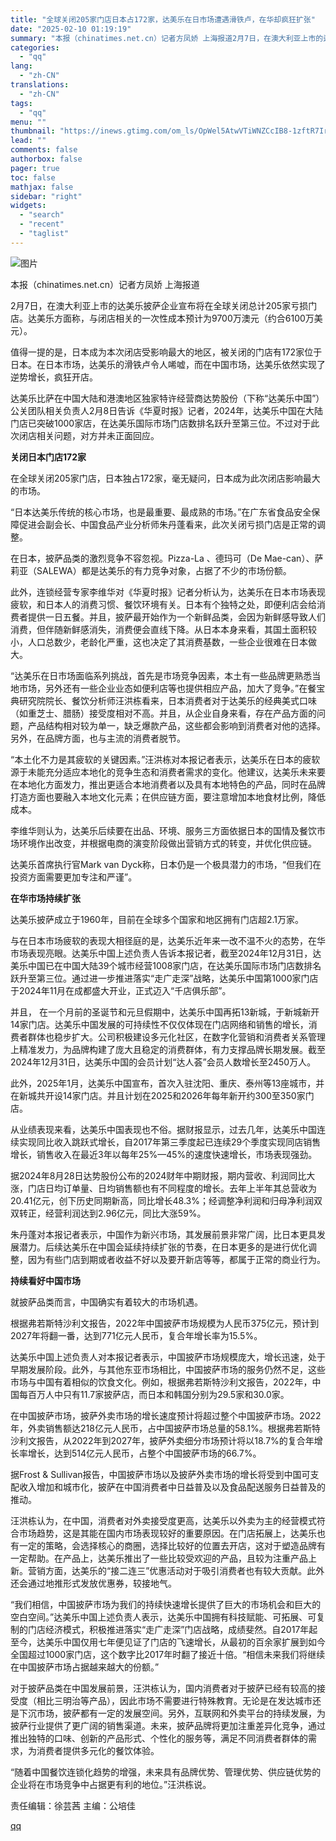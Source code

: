 ```yaml
---
title: "全球关闭205家门店日本占172家，达美乐在日市场遭遇滑铁卢，在华却疯狂扩张"
date: "2025-02-10 01:19:19"
summary: "本报（chinatimes.net.cn）记者方凤娇 上海报道2月7日，在澳大利亚上市的达美乐披萨企..."
categories:
  - "qq"
lang:
  - "zh-CN"
translations:
  - "zh-CN"
tags:
  - "qq"
menu: ""
thumbnail: "https://inews.gtimg.com/om_ls/OpWel5AtwVTiWNZCcIB8-1zftR7Irl-zDEzNnZ4O8UvIgAA_640360/0"
lead: ""
comments: false
authorbox: false
pager: true
toc: false
mathjax: false
sidebar: "right"
widgets:
  - "search"
  - "recent"
  - "taglist"
---
```


![图片](https://inews.gtimg.com/om_bt/OrbeO730TQlAZynj2y2TQRCT2LpUr0gCRu5qD6aeRyiOEAA/641)

本报（chinatimes.net.cn）记者方凤娇 上海报道

2月7日，在澳大利亚上市的达美乐披萨企业宣布将在全球关闭总计205家亏损门店。达美乐方面称，与闭店相关的一次性成本预计为9700万澳元（约合6100万美元）。

值得一提的是，日本成为本次闭店受影响最大的地区，被关闭的门店有172家位于日本。在日本市场，达美乐的滑铁卢令人唏嘘，而在中国市场，达美乐依然实现了逆势增长，疯狂开店。

达美乐比萨在中国大陆和港澳地区独家特许经营商达势股份（下称“达美乐中国”）公关团队相关负责人2月8日告诉《华夏时报》记者，2024年，达美乐中国在大陆门店已突破1000家店，在达美乐国际市场门店数排名跃升至第三位。不过对于此次闭店相关问题，对方并未正面回应。

**关闭日本门店172家**

在全球关闭205家门店，日本独占172家，毫无疑问，日本成为此次闭店影响最大的市场。

“日本达美乐传统的核心市场，也是最重要、最成熟的市场。”在广东省食品安全保障促进会副会长、中国食品产业分析师朱丹蓬看来，此次关闭亏损门店是正常的调整。

在日本，披萨品类的激烈竞争不容忽视。Pizza-La 、德玛可（De Mae-can）、萨莉亚（SALEWA）都是达美乐的有力竞争对象，占据了不少的市场份额。

此外，连锁经营专家李维华对《华夏时报》记者分析认为，达美乐在日本市场表现疲软，和日本人的消费习惯、餐饮环境有关。日本有个独特之处，即便利店会给消费者提供一日五餐。并且，披萨最开始作为一个新鲜品类，会因为新鲜感导致人们消费，但伴随新鲜感消失，消费便会直线下降。从日本本身来看，其国土面积较小，人口总数少，老龄化严重，这也决定了其消费基数，一些企业很难在日本做大。

“达美乐在日市场面临系列挑战，首先是市场竞争因素，本土有一些品牌更熟悉当地市场，另外还有一些企业业态如便利店等也提供相应产品，加大了竞争。”在餐宝典研究院院长、餐饮分析师汪洪栋看来，日本消费者对于达美乐的经典美式口味（如重芝士、腊肠）接受度相对不高。并且，从企业自身来看，存在产品方面的问题，产品结构相对较为单一，缺乏爆款产品，这些都会影响到消费者对他的选择。另外，在品牌方面，也与主流的消费者脱节。

“本土化不力是其疲软的关键因素。”汪洪栋对本报记者表示，达美乐在日本的疲软源于未能充分适应本地化的竞争生态和消费者需求的变化。他建议，达美乐未来要在本地化方面发力，推出更适合本地消费者以及具有本地特色的产品，同时在品牌打造方面也要融入本地文化元素；在供应链方面，要注意增加本地食材比例，降低成本。

李维华则认为，达美乐后续要在出品、环境、服务三方面依据日本的国情及餐饮市场环境作出改变，并根据电商的演变阶段做出营销方式的转变，并优化供应链。

达美乐首席执行官Mark van Dyck称，日本仍是一个极具潜力的市场，“但我们在投资方面需要更加专注和严谨”。

**在华市场持续扩张**

达美乐披萨成立于1960年，目前在全球多个国家和地区拥有门店超2.1万家。

与在日本市场疲软的表现大相径庭的是，达美乐近年来一改不温不火的态势，在华市场表现亮眼。达美乐中国上述负责人告诉本报记者，截至2024年12月31日，达美乐中国已在中国大陆39个城市经营1008家门店，在达美乐国际市场门店数排名跃升至第三位。通过进一步推进落实“走广走深”战略，达美乐中国第1000家门店于2024年11月在成都盛大开业，正式迈入“千店俱乐部”。

并且， 在一个月前的圣诞节和元旦假期中，达美乐中国再拓13新城，于新城新开14家门店。达美乐中国发展的可持续性不仅仅体现在门店网络和销售的增长，消费者群体也稳步扩大。公司积极建设多元化社区，在数字化营销和消费者关系管理上精准发力，为品牌构建了庞大且稳定的消费群体，有力支撑品牌长期发展。截至2024年12月31日，达美乐中国的会员计划“达人荟”会员人数增长至2450万人。

此外，2025年1月，达美乐中国宣布，首次入驻沈阳、重庆、泰州等13座城市，并在新城共开设14家门店。并且计划在2025和2026年每年新开约300至350家门店。

从业绩表现来看，达美乐中国表现也不俗。据财报显示，过去几年，达美乐中国连续实现同比收入跳跃式增长，自2017年第三季度起已连续29个季度实现同店销售增长，销售收入在最近3年以每年25%—45%的速度快速增长，市场表现强劲。

据2024年8月28日达势股份公布的2024财年中期财报，期内营收、利润同比大涨，门店日均订单量、日均销售额也有不同程度的增长。去年上半年其总营收为20.41亿元，创下历史同期新高，同比增长48.3%；经调整净利润和归母净利润双双转正，经营利润达到2.96亿元，同比大涨59%。

朱丹蓬对本报记者表示，中国作为新兴市场，其发展前景非常广阔，比日本更具发展潜力。后续达美乐在中国会延续持续扩张的节奏，在日本更多的是进行优化调整，因为有些门店到期或者收益不好以及要开新店等等，都属于正常的商业行为。

**持续看好中国市场**

就披萨品类而言，中国确实有着较大的市场机遇。

根据弗若斯特沙利文报告，2022年中国披萨市场规模为人民币375亿元，预计到2027年将翻一番，达到771亿元人民币，复合年增长率为15.5%。

达美乐中国上述负责人对本报记者表示，中国披萨市场规模庞大，增长迅速，处于早期发展阶段。此外，与其他东亚市场相比，中国披萨市场的服务仍然不足，这些市场与中国有着相似的饮食文化。例如，根据弗若斯特沙利文报告，2022年，中国每百万人中只有11.7家披萨店，而日本和韩国分别为29.5家和30.0家。

在中国披萨市场，披萨外卖市场的增长速度预计将超过整个中国披萨市场。2022年，外卖销售额达218亿元人民币，占中国披萨市场总量的58.1%。根据弗若斯特沙利文报告，从2022年到2027年，披萨外卖细分市场预计将以18.7%的复合年增长率增长，达到514亿元人民币，占整个中国披萨市场的66.7%。

据Frost & Sullivan报告，中国披萨市场以及披萨外卖市场的增长将受到中国可支配收入增加和城市化，披萨在中国消费者中日益普及以及食品配送服务日益普及的推动。

汪洪栋认为，在中国，消费者对外卖接受度更高，达美乐以外卖为主的经营模式符合市场趋势，这是其能在国内市场表现较好的重要原因。在门店拓展上，达美乐也有一定的策略，会选择核心的商圈，选择比较好的位置去开店，这对于塑造品牌有一定帮助。在产品上，达美乐推出了一些比较受欢迎的产品，且较为注重产品上新。营销方面，达美乐的“接二连三”优惠活动对于吸引消费者也有较大贡献。此外还会通过地推形式发放优惠券，较接地气。

“我们相信，中国披萨市场为我们的持续快速增长提供了巨大的市场机会和巨大的空白空间。”达美乐中国上述负责人表示，达美乐中国拥有科技赋能、可拓展、可复制的门店经济模式，积极推进落实“走广走深”门店战略，成绩斐然。自2017年起至今，达美乐中国仅用七年便见证了门店的飞速增长，从最初的百余家扩展到如今全国超过1000家门店，这个数字比2017年时翻了接近十倍。“相信未来我们将继续在中国披萨市场占据越来越大的份额。”

对于披萨品类在中国发展前景，汪洪栋认为，国内消费者对于披萨已经有较高的接受度（相比三明治等产品），因此市场不需要进行特殊教育。无论是在发达城市还是下沉市场，披萨都有一定的发展空间。另外，互联网和外卖平台的持续发展，为披萨行业提供了更广阔的销售渠道。未来，披萨品牌将更加注重差异化竞争，通过推出独特的口味、创新的产品形式、个性化的服务等，满足不同消费者群体的需求，为消费者提供多元化的餐饮体验。

“随着中国餐饮连锁化趋势的增强，未来具有品牌优势、管理优势、供应链优势的企业将在市场竞争中占据更有利的地位。”汪洪栋说。

责任编辑：徐芸茜 主编：公培佳

[qq](https://new.qq.com/rain/a/20250210A00II200)
